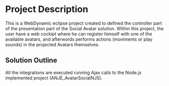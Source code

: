 # Project Description
This is a WebDynamic eclipse project created to defined the controller part of the presentation part of the Social Avatar solution. Within this project, the user have a web cockipt where he can register himself with one of the available avatars, and afterwords performs actions (moviments or play sounds) in the projected Avatars themselves.

## Solution Outline
All the integrations are executed running Ajax calls to the Node.js implemented project (ANJE_AvatarSocialNJS).
